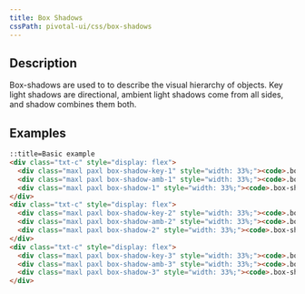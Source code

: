 ```yaml
---
title: Box Shadows
cssPath: pivotal-ui/css/box-shadows
---
```


## Description

Box-shadows are used to to describe the visual hierarchy of objects. Key light shadows are directional, ambient light shadows come from all sides, and shadow combines them both.

## Examples

```html
::title=Basic example
<div class="txt-c" style="display: flex">
  <div class="maxl paxl box-shadow-key-1" style="width: 33%;"><code>.box-shadow-key-1</code></div>
  <div class="maxl paxl box-shadow-amb-1" style="width: 33%;"><code>.box-shadow-amb-1</code></div>
  <div class="maxl paxl box-shadow-1" style="width: 33%;"><code>.box-shadow-1</code></div>
</div>
<div class="txt-c" style="display: flex">
  <div class="maxl paxl box-shadow-key-2" style="width: 33%;"><code>.box-shadow-key-2</code></div>
  <div class="maxl paxl box-shadow-amb-2" style="width: 33%;"><code>.box-shadow-amb-2</code></div>
  <div class="maxl paxl box-shadow-2" style="width: 33%;"><code>.box-shadow-2</code></div>
</div>
<div class="txt-c" style="display: flex">
  <div class="maxl paxl box-shadow-key-3" style="width: 33%;"><code>.box-shadow-key-3</code></div>
  <div class="maxl paxl box-shadow-amb-3" style="width: 33%;"><code>.box-shadow-amb-3</code></div>
  <div class="maxl paxl box-shadow-3" style="width: 33%;"><code>.box-shadow-3</code></div>
</div>
```